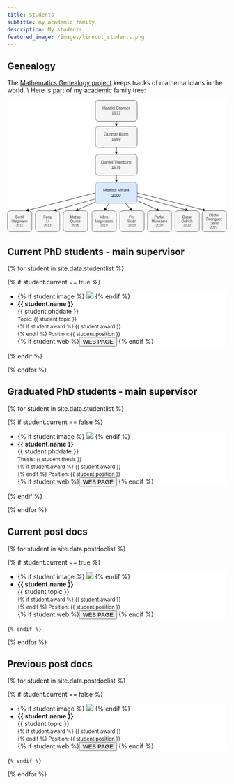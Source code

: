 ```yaml
---
title: Students
subtitle: my academic family
description: My students.
featured_image: /images/linocut_students.png
---
```


## Genealogy

The [Mathematics Genealogy project](https://www.genealogy.math.ndsu.nodak.edu/id.php?id=104187) keeps tracks of mathematicians in the world. \\
Here is part of my academic family tree: 

<img src="/images/VillaniGenealogy.png" alt="Geneaology">


## Current PhD students - main supervisor

{% for student in site.data.studentlist %}

{% if student.current == true %}


  <div class="well-paper publication-entry" style = "background-color: #ffffff">
  <ul class="flex-container">
  <li class="flex-item1">
    {% if student.image %}
     <img src="{{ site.url }}{{ site.baseurl }}/images/students/{{ student.image }}" class="img-responsive"/>
    {% endif %}
  </li>
  <li class="flex-item2">
    <strong> {{ student.name }}</strong><br/>
    {{ student.phddate }}<br/>
    <small>
    Topic: {{ student.topic }}<br/>
    {% if student.award %}
        {{ student.award }}<br/>
    {% endif %}
    Position: {{ student.position }}<br/>
    </small>
    {% if student.web %}<a href="{{ student.web }}" target="_blank"><button class="btn-doi">WEB PAGE</button></a> {% endif %}

  </li>
  </ul>
  </div>

  {% endif %}
  
{% endfor %}

## Graduated PhD students - main supervisor

{% for student in site.data.studentlist %}

{% if student.current == false %}


  <div class="well-paper publication-entry" style = "background-color: #ffffff">
  <ul class="flex-container">
  <li class="flex-item1">
    {% if student.image %}
     <img src="{{ site.url }}{{ site.baseurl }}/images/students/{{ student.image }}" class="img-responsive"/>
    {% endif %}
  </li>
  <li class="flex-item2">
    <strong> {{ student.name }}</strong><br/>
    {{ student.phddate }}<br/>
    <small>
    Thesis: {{ student.thesis }}<br/>
    {% if student.award %}
        {{ student.award }}<br/>
    {% endif %}
    Position: {{ student.position }}<br/>
    </small>
    {% if student.web %}<a href="{{ student.web }}" target="_blank"><button class="btn-doi">WEB PAGE</button></a> {% endif %}

  </li>
  </ul>
  </div>

  {% endif %}
  
{% endfor %}


## Current post docs

{% for student in site.data.postdoclist %}

{% if student.current == true %}

  <div class="well-paper publication-entry" style = "background-color: #ffffff">
  <ul class="flex-container">
  <li class="flex-item1">
    {% if student.image %}
     <img src="{{ site.url }}{{ site.baseurl }}/images/students/{{ student.image }}" class="img-responsive"/>
    {% endif %}
  </li>
  <li class="flex-item2">
    <strong> {{ student.name }}</strong><br/>
    {{ student.topic }}<br/>
    <small>
    {% if student.award %}
        {{ student.award }}<br/>
    {% endif %}
    Position: {{ student.position }}<br/>
    </small>
    {% if student.web %}<a href="{{ student.web }}" target="_blank"><button class="btn-doi">WEB PAGE</button></a> {% endif %}

  </li>
  </ul>
  </div>

    {% endif %}
  
{% endfor %}

## Previous post docs

{% for student in site.data.postdoclist %}

{% if student.current == false %}

  <div class="well-paper publication-entry" style = "background-color: #ffffff">
  <ul class="flex-container">
  <li class="flex-item1">
    {% if student.image %}
     <img src="{{ site.url }}{{ site.baseurl }}/images/students/{{ student.image }}" class="img-responsive"/>
    {% endif %}
  </li>
  <li class="flex-item2">
    <strong> {{ student.name }}</strong><br/>
    {{ student.topic }}<br/>
    <small>
    {% if student.award %}
        {{ student.award }}<br/>
    {% endif %}
    Position: {{ student.position }}<br/>
    </small>
    {% if student.web %}<a href="{{ student.web }}" target="_blank"><button class="btn-doi">WEB PAGE</button></a> {% endif %}

  </li>
  </ul>
  </div>

    {% endif %}
  
{% endfor %}
